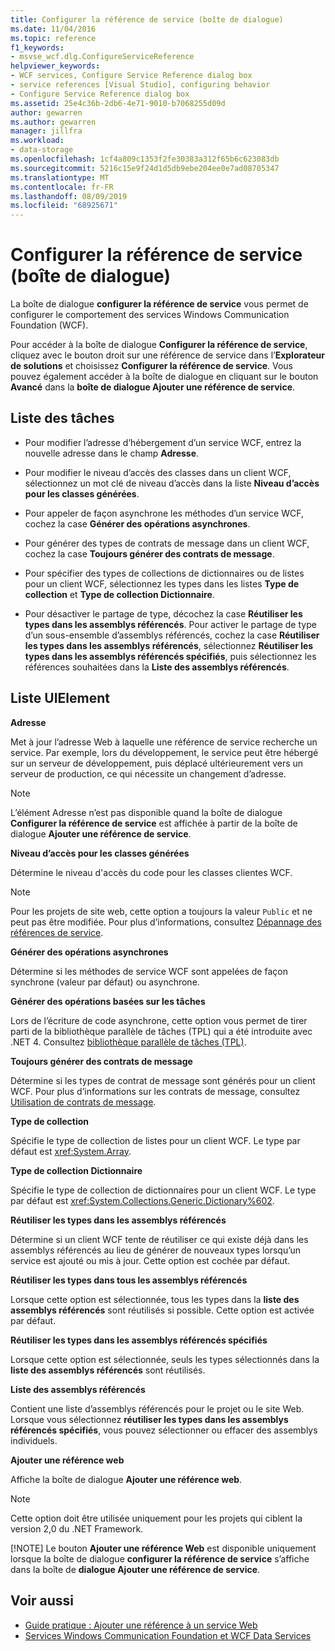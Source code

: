 ```yaml
---
title: Configurer la référence de service (boîte de dialogue)
ms.date: 11/04/2016
ms.topic: reference
f1_keywords:
- msvse_wcf.dlg.ConfigureServiceReference
helpviewer_keywords:
- WCF services, Configure Service Reference dialog box
- service references [Visual Studio], configuring behavior
- Configure Service Reference dialog box
ms.assetid: 25e4c36b-2db6-4e71-9010-b7068255d09d
author: gewarren
ms.author: gewarren
manager: jillfra
ms.workload:
- data-storage
ms.openlocfilehash: 1cf4a809c1353f2fe30383a312f65b6c623083db
ms.sourcegitcommit: 5216c15e9f24d1d5db9ebe204ee0e7ad08705347
ms.translationtype: MT
ms.contentlocale: fr-FR
ms.lasthandoff: 08/09/2019
ms.locfileid: "68925671"
---
```

# <a name="configure-service-reference-dialog-box"></a>Configurer la référence de service (boîte de dialogue)

La boîte de dialogue **configurer la référence de service** vous permet de configurer le comportement des services Windows Communication Foundation (WCF).

Pour accéder à la boîte de dialogue **Configurer la référence de service**, cliquez avec le bouton droit sur une référence de service dans l’**Explorateur de solutions** et choisissez **Configurer la référence de service**. Vous pouvez également accéder à la boîte de dialogue en cliquant sur le bouton **Avancé** dans la **boîte de dialogue Ajouter une référence de service**.

## <a name="task-list"></a>Liste des tâches

- Pour modifier l’adresse d’hébergement d’un service WCF, entrez la nouvelle adresse dans le champ **Adresse**.

- Pour modifier le niveau d’accès des classes dans un client WCF, sélectionnez un mot clé de niveau d’accès dans la liste **Niveau d’accès pour les classes générées**.

- Pour appeler de façon asynchrone les méthodes d’un service WCF, cochez la case **Générer des opérations asynchrones**.

- Pour générer des types de contrats de message dans un client WCF, cochez la case **Toujours générer des contrats de message**.

- Pour spécifier des types de collections de dictionnaires ou de listes pour un client WCF, sélectionnez les types dans les listes **Type de collection** et **Type de collection Dictionnaire**.

- Pour désactiver le partage de type, décochez la case **Réutiliser les types dans les assemblys référencés**. Pour activer le partage de type d’un sous-ensemble d’assemblys référencés, cochez la case **Réutiliser les types dans les assemblys référencés**, sélectionnez **Réutiliser les types dans les assemblys référencés spécifiés**, puis sélectionnez les références souhaitées dans la **Liste des assemblys référencés**.

## <a name="uielement-list"></a>Liste UIElement

**Adresse**

Met à jour l’adresse Web à laquelle une référence de service recherche un service. Par exemple, lors du développement, le service peut être hébergé sur un serveur de développement, puis déplacé ultérieurement vers un serveur de production, ce qui nécessite un changement d’adresse.

> [!NOTE]
> L’élément Adresse n’est pas disponible quand la boîte de dialogue **Configurer la référence de service** est affichée à partir de la boîte de dialogue **Ajouter une référence de service**.

**Niveau d’accès pour les classes générées**

Détermine le niveau d'accès du code pour les classes clientes WCF.

> [!NOTE]
> Pour les projets de site web, cette option a toujours la valeur `Public` et ne peut pas être modifiée. Pour plus d’informations, consultez [Dépannage des références de service](../data-tools/troubleshooting-service-references.md).

**Générer des opérations asynchrones**

Détermine si les méthodes de service WCF sont appelées de façon synchrone (valeur par défaut) ou asynchrone.

**Générer des opérations basées sur les tâches**

Lors de l’écriture de code asynchrone, cette option vous permet de tirer parti de la bibliothèque parallèle de tâches (TPL) qui a été introduite avec .NET 4. Consultez [bibliothèque parallèle de tâches (TPL)](/dotnet/standard/parallel-programming/task-parallel-library-tpl).

**Toujours générer des contrats de message**

Détermine si les types de contrat de message sont générés pour un client WCF. Pour plus d’informations sur les contrats de message, consultez [Utilisation de contrats de message](/dotnet/framework/wcf/feature-details/using-message-contracts).

**Type de collection**

Spécifie le type de collection de listes pour un client WCF. Le type par défaut est <xref:System.Array>.

**Type de collection Dictionnaire**

Spécifie le type de collection de dictionnaires pour un client WCF. Le type par défaut est <xref:System.Collections.Generic.Dictionary%602>.

**Réutiliser les types dans les assemblys référencés**

Détermine si un client WCF tente de réutiliser ce qui existe déjà dans les assemblys référencés au lieu de générer de nouveaux types lorsqu’un service est ajouté ou mis à jour. Cette option est cochée par défaut.

**Réutiliser les types dans tous les assemblys référencés**

Lorsque cette option est sélectionnée, tous les types dans la **liste des assemblys référencés** sont réutilisés si possible. Cette option est activée par défaut.

**Réutiliser les types dans les assemblys référencés spécifiés**

Lorsque cette option est sélectionnée, seuls les types sélectionnés dans la **liste des assemblys référencés** sont réutilisés.

**Liste des assemblys référencés**

Contient une liste d’assemblys référencés pour le projet ou le site Web. Lorsque vous sélectionnez **réutiliser les types dans les assemblys référencés spécifiés**, vous pouvez sélectionner ou effacer des assemblys individuels.

**Ajouter une référence web**

Affiche la boîte de dialogue **Ajouter une référence web**.

> [!NOTE]
> Cette option doit être utilisée uniquement pour les projets qui ciblent la version 2,0 du .NET Framework.
>
> [!NOTE]
> Le bouton **Ajouter une référence Web** est disponible uniquement lorsque la boîte de dialogue **configurer la référence de service** s’affiche dans la boîte de **dialogue Ajouter une référence de service**.

## <a name="see-also"></a>Voir aussi

- [Guide pratique : Ajouter une référence à un service Web](how-to-add-update-or-remove-a-wcf-data-service-reference.md)
- [Services Windows Communication Foundation et WCF Data Services](../data-tools/configure-service-reference-dialog-box.md)